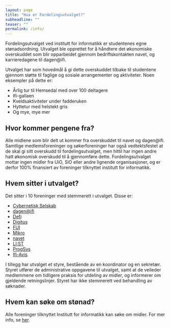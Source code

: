 ```yaml
---
layout: page
title: "Hva er Fordelingsutvalget?"
subheadline: ""
teaser: ""
permalink: /info/
---
```

   
Fordelingsutvalget ved institutt for informatikk er studentenes egne
stønadsordning. Utvalget ble opprettet for å håndtere det økonomiske
overskuddet som blir opparbeidet gjennom bedriftskontakten navet, og
karrieredagene til dagen@ifi.     
  
Utvalget har som hovedmål å gi dette overskuddet tilbake til studentene gjennom
støtte til faglige og sosiale arrangementer og aktiviteter.
Noen eksempler på dette er:    
- Årlig tur til Hemsedal med over 100 deltagere
- Ifi-gallaen
- Kveldsaktiviteter under fadderuken
- Hyttetur med helstekt gris
- Og mye, mye mer

## Hvor kommer pengene fra?
Alle midlene som blir delt ut kommer fra overskuddet til navet og dagen@ifi.
Samtlige medlemsforeninger og søkerforeninger har også vedtektsfestet at de
skal gi sitt overskudd til fordelingsutvalget, men hittil har ingen andre hatt
økonomisk overskudd til å gjennomføre dette. Fordelingsutvalget mottar ingen midler fra
UiO, SiO eller andre lignende organisasjoner, og er derfor 100% finansiert av
foreninger tilknyttet institutt for informatikk.    

## Hvem sitter i utvalget?
Det sitter i 10 foreninger med stemmerett i utvalget. Disse er:
- [Cybernetisk Selskab](http://cyb.no/)
- [dagen@ifi](https://dagenatifi.no/)
- [Defi](http://defi.no/)
- [Digitus](https://www.sio.no/foreninger/finn-din-forening?i=1&s=8630)
- [FUI](https://ififui.no/)
- [Mikro](https://www.facebook.com/pages/Studentforeningen-Mikro/151779014851965)
- [navet](http://ifinavet.no/)
- [LI:ST](http://pisk.ifi.uio.no/)
- [ProgSys](http://foreninger.uio.no/prognett/)
- [Ifi-Avis](http://ifiavis.no/)
  
I tillegg har utvalget et styre, bestående av en koordinator og en sekretær.
Styret utfører de administrative oppgavene til utvalget, samt at de veileder
medlemmene om tidligere praksis for utdeling av midler, og informerer om
gjeldende retningslinjer. Styret har ikke stemmerett ved behandling av
søknader.   

## Hvem kan søke om stønad? 
Alle foreninger tilknyttet Institutt for informatikk kan søke om midler. For
mer info, se [her](https://fordelingsutvalget.org/apply/). 
